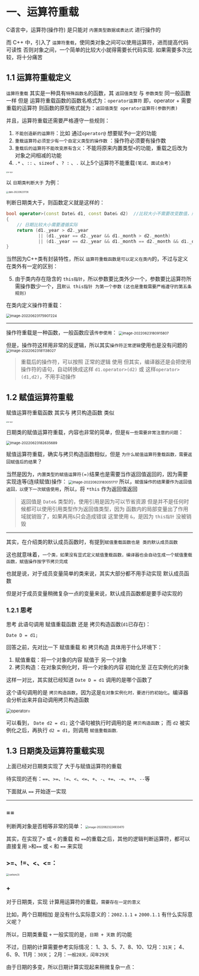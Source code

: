 # 一、运算符重载

C语言中，运算符(操作符) 是只能对 `内置类型数据或表达式` 进行操作的

而 C++ 中，引入了 `运算符重载`，使同类对象之间可以使用运算符，进而提高代码可读性
否则对象之间，一个简单的比较大小就得需要长代码实现. 如果需要多次比较，将十分痛苦

## 1.1 运算符重载定义

`运算符重载` 其实是一种具有`特殊函数名`的函数，其 `返回值类型` 与 `参数类型` 同一般函数一样
但是 运算符重载函数的函数名格式为：`operator运算符` 即，operator + 需要重载的运算符
则函数的原型格式就为：`返回值类型 operator运算符(参数列表)`

并且，运算符重载还需要严格遵守一些规则：

1. `不能创造新的运算符`：比如 通过`operator@` 想要赋予`@`一定的功能
2. `重载运算符必须至少有一个自定义类型的操作数` ：操作符必须要有操作数
3. `重载后的运算符不能改变原有含义`：不能将原来内置类型`+`的功能，重载之后改为 对象之间相减的功能
4. `.*` 、`::` 、`sizeof` 、`? :` 、`.` 以上5个运算符不能重载`(笔试、面试会考)`

<img src="https://dxyt-july-image.oss-cn-beijing.aliyuncs.com/CSDN/%E4%B8%BE%E4%B8%AA%E6%A0%97%E5%AD%90.jpeg" alt="举个栗子" style="zoom:25%;" />

以 `日期类判断大于` 为例：

<img src="https://dxyt-july-image.oss-cn-beijing.aliyuncs.com/CSDN/date-202206231736.png" alt="date-202206231736" style="zoom:40%;" />

判断日期类大于，则函数定义就是这样的：

```cpp
bool operator>(const Date& d1, const Date& d2)	//比较大小不需要改变数值，所以const修饰，&可以节省资源
{
	// 日期比较大小需要遵循实际
    return (d1._year > d2._year
            || (d1._year == d2._year && d1._month > d2._month)
            || (d1._year == d2._year && d1._month == d2._month && d1._day > d2._day));
}
```

当然因为C++类有封装特性，所以 `运算符重载函数是可以定义在类内`的，不过与定义在类外有一定的区别：

5. 由于类内存在隐含的 `this指针`，所以参数要比类外少一个，参数要比运算符所需操作数少一个，且`默认 this指针 为第一个参数`
    `(这也是重载需要严格遵守的第五条规则)`

在类内定义操作符重载：

<img src="https://dxyt-july-image.oss-cn-beijing.aliyuncs.com/CSDN/image-20220623175907224.png" alt="image-20220623175907224" style="zoom: 67%;" />

---

操作符重载是一种函数，一般函数应该`传参使用`：
<img src="https://dxyt-july-image.oss-cn-beijing.aliyuncs.com/CSDN/image-20220623180915807.png" alt="image-20220623180915807" style="zoom:67%;" />

但是，操作符这样用非常的反逻辑，所以其实`操作符正常逻辑`使用也是没有问题的
<img src="https://dxyt-july-image.oss-cn-beijing.aliyuncs.com/CSDN/image-20220623181138027.png" alt="image-20220623181138027" style="zoom:67%;" />

> 重载后的操作符，可以按照 正常的逻辑 使用
> 但其实，编译器还是会把使用操作符的语句，自动转换成这样 `d1.operator>(d2)` 或 这样`operator>(d1,d2)`，不用手动操作

## 1.2 赋值运算符重载

赋值运算符重载函数 其实与 拷贝构造函数 类似

<img src="https://dxyt-july-image.oss-cn-beijing.aliyuncs.com/CSDN/%E4%B8%BE%E4%B8%AA%E6%A0%97%E5%AD%90.jpeg" alt="举个栗子" style="zoom:25%;" />

日期类的赋值运算符重载，内容也非常的简单，但是`有一些需要非常注意的问题`：

<img src="https://dxyt-july-image.oss-cn-beijing.aliyuncs.com/CSDN/image-20220623182635689.png" alt="image-20220623182635689" style="zoom:67%;" />

赋值运算符重载，确实与拷贝构造函数相似，但是 `为什么赋值运算符重载函数，需要返回赋值后的结果`？

当然是因为，`内置类型的赋值运算符(=)`结果也是需要当作返回值返回的，因为需要实现连等(连续赋值)操作：
<img src="https://dxyt-july-image.oss-cn-beijing.aliyuncs.com/CSDN/image-20220623183051717.png" alt="image-20220623183051717" style="zoom: 67%;" />
所以，`赋值操作的结果要作为返回值返回，以便下一次赋值使用`，所以，将 `*this` 作为返回值返回

> 返回值是 `Date&` 类型的，使用引用是因为可以节省资源
> 但是并不是任何时候都可以使用引用类型作为返回值类型，因为 函数内的局部变量出了作用域就销毁了，如果再用`&`只会造成错误
> 这里使用 `&`，是因为 `this指针` 没被销毁

---

其实，在介绍类的默认成员函数时，有提到`赋值重载函数也是 类的默认成员函数`

这也就意味着，`一个类，如果没有显式定义赋值重载函数，编译器也会自动生成一个赋值重载函数，赋值操作按字节拷贝完成`

也就是说，对于成员变量简单的类来说，其实大部分都不用手动实现 默认成员函数

但是对于成员变量稍微复杂一点的变量来说，默认成员函数都是要手动实现的

### 1.2.1 思考

思考 此语句调用 赋值重载函数 还是 拷贝构造函数(`d1`已存在)：

`Date D = d1; `

回答之前，先对比一下 赋值重载 和 拷贝构造 具体用于什么环境下：

1. 赋值重载：将一个对象的内容 赋值于 另一个对象
2. 拷贝构造：在对象实例化时，将一个对象的内容 初始化至 正在实例化的对象

这样一对比，其实就已经知道 `Date D = d1` 调用的是哪个函数了

这个语句调用的是 `拷贝构造函数`，因为这是`在对象实例化时，要进行的初始化`。编译器会分析出来并自动调用拷贝构造函数

<img src="https://dxyt-july-image.oss-cn-beijing.aliyuncs.com/CSDN/operator=.gif" alt="operator=" style="zoom:80%;" />

可以看到， `Date d2 = d1;` 这个语句被执行时调用的是 `拷贝构造函数`；
而 `d2` 被实例化之后，再执行 `d2 = d1`，则调用 `赋值重载函数`.

## 1.3 日期类及运算符重载实现

上面已经对日期类实现了 大于与赋值运算符的重载

待实现的还有：`==`、`>=`、`!=`、`<`、`<=`、`+`、`-`、`+=`、`-=`、`++`、`--`等

下面就从 `==` 开始逐一实现

---

### ==
判断两对象是否相等非常的简单：
<img src="https://dxyt-july-image.oss-cn-beijing.aliyuncs.com/CSDN/image-20220623224933470.png" alt="image-20220623224933470" style="zoom:50%;" />

其实，在实现了`>` 或 `<` 的重载 和 `==`的重载之后，其他的逻辑判断运算符，都可以直接复用 `>`和`==` 或 `<` 和 `==` 来实现

### >=、!=、<、<=：

<img src="https://dxyt-july-image.oss-cn-beijing.aliyuncs.com/CSDN/carbon(3).png" alt="carbon(3)" style="zoom:44%;" />

### +

对于日期类，实现 计算用运算符的重载，`需要存在一定的意义`

比如，两个日期相加 是没有什么实际意义的：`2002.1.1` + `2000.1.1` 有什么实际意义呢？

所以，日期类重载 `+` 一般实现的是，`日期 + 天数` 的功能

不过，日期的计算需要参考实际情况：
1、3、5、7、8、10、12月：`31天`；
4、6、9、11月：`30天`；
2月：`一般28天，闰年29天`

由于日期的多变，所以日期计算实现起来稍微复杂一点：
